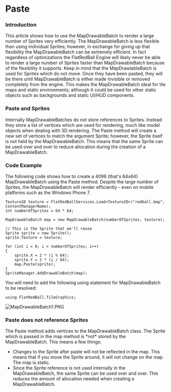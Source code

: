 # Paste

### Introduction

This article shows how to use the MapDrawableBatch to render a large number of Sprites very efficiently. The MapDrawableBatch is less flexible than using individual Sprites; however, in exchange for giving up that flexibility the MapDrawableBatch can be extremely efficient. In fact regardless of optimizations the FlatRedBall Engine will likely never be able to render a large number of Sprites faster than MapDrawableBatch because of the flexibility it supports. Keep in mind that the MapDrawlableBatch is used for Sprites which do not move. Once they have been pasted, they will be there until MapDrawableBatch is either made invisible or removed completely from the engine. This makes the MapDrawableBatch ideal for tile maps and static environments; although it could be used for other static objects such as backgrounds and static UI/HUD components.

### Paste and Sprites

Internally MapDrawableBatches do not store references to Sprites. Instead they store a list of vertices which are used for rendering, much like model objects when dealing with 3D rendering. The Paste method will create a new set of vertices to match the argument Sprite; however, the Sprite itself is not held by the MapDrawableBatch. This means that the same Sprite can be used over and over to reduce allocation during the creation of a MapDrawableBatch.

### Code Example

The following code shows how to create a 4096 (that's 64x64) MapDrawableBatch using the Paste method. Despite the large number of Sprites, the MapDrawableBatch will render efficiently - even on mobile platforms such as the Windows Phone 7.

```
Texture2D texture = FlatRedBallServices.Load<Texture2D>("redball.bmp", ContentManagerName);
int numberOfSprites = 64 * 64;

MapDrawableBatch map = new MapDrawableBatch(numberOfSprites, texture);

// This is the Sprite that we'll reuse
Sprite sprite = new Sprite();
sprite.Texture = texture;

for (int i = 0; i < numberOfSprites; i++)
{
    sprite.X = 2 * (i % 64);
    sprite.Y = 2 * (i / 64);
    map.Paste(sprite);
}
SpriteManager.AddDrawableBatch(map);
```

You will need to add the following using statement for MapDrawableBatch to be resolved:

```
using FlatRedBall.TileGraphics;
```

![MapDrawableBatch1.PNG](../../.gitbook/assets/migrated\_media-MapDrawableBatch1.PNG)

### Paste does not reference Sprites

The Paste method adds vertices to the MapDrawableBatch class. The Sprite which is passed in the map method is \*not\* stored by the MapDrawableBatch. This means a few things:

* Changes to the Sprite after paste will not be reflected in the map. This means that if you move the Sprite around, it will not change on the map. The map is static.
* Since the Sprite reference is not used internally in the MapDrawableBatch, the same Sprite can be used over and over. This reduces the amount of allocation needed when creating a MapDrawableBatch.
